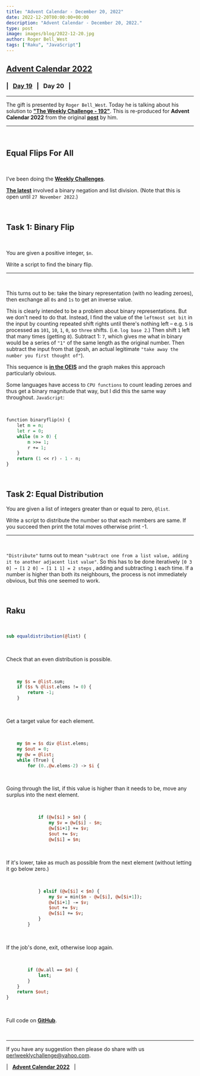 ```yaml
---
title: "Advent Calendar - December 20, 2022"
date: 2022-12-20T00:00:00+00:00
description: "Advent Calendar - December 20, 2022."
type: post
image: images/blog/2022-12-20.jpg
author: Roger Bell_West
tags: ["Raku", "JavaScript"]
---
```


## [**Advent Calendar 2022**](/blog/advent-calendar-2022)
### | &nbsp; [**Day 19**](/blog/advent-calendar-2022-12-19) &nbsp; | &nbsp; **Day 20** &nbsp; |
***

The gift is presented by `Roger Bell_West`. Today he is talking about his solution to [**"The Weekly Challenge - 192"**](/blog/perl-weekly-challenge-192). This is re-produced for **Advent Calendar 2022** from the original [**post**](https://blog.firedrake.org/archive/2022/11/The_Weekly_Challenge_192__Equal_Flips_For_All.html) by him.

***

<br>

## Equal Flips For All

<br>

I’ve been doing the [**Weekly Challenges**](http://theweeklychallenge.org).

[**The latest**](https://theweeklychallenge.org/blog/perl-weekly-challenge-192) involved a binary negation and list division. (Note that this is open until `27 November 2022`.)

<br>

## Task 1: Binary Flip

<br>

You are given a positive integer, `$n`.

Write a script to find the binary flip.

***
<br>

This turns out to be: take the binary representation (with no leading zeroes), then exchange all `0s` and `1s` to get an inverse value.

This is clearly intended to be a problem about binary representations. But we don't need to do that. Instead, I find the value of the `leftmost set bit` in the input by counting repeated shift rights until there's nothing left – e.g. `5` is processed as `101`, `10`, `1`, `0`, so `three` shifts. (i.e. `log base 2`.) Then shift `1` left that many times (getting `8`). Subtract 1: `7`, which gives me what in binary would be a series of `"1"` of the same length as the original number. Then subtract the input from that (gosh, an actual legitimate `"take away the number you first thought of"`).

This sequence is [**in the OEIS**](https://oeis.org/A035327) and the graph makes this approach particularly obvious.

Some languages have access to `CPU functions` to count leading zeroes and thus get a binary magnitude that way, but I did this the same way throughout. `JavaScript`:

<br>

```perl
function binaryflip(n) {
    let m = n;
    let r = 0;
    while (m > 0) {
        m >>= 1;
        r += 1;
    }
    return (1 << r) - 1 - n;
}
```

<br>

## Task 2: Equal Distribution

You are given a list of integers greater than or equal to zero, `@list`.

Write a script to distribute the number so that each members are same. If you succeed then print the total moves otherwise print -1.

***
<br>

`"Distribute"` turns out to mean `"subtract one from a list value, adding it to another adjacent list value"`. So this has to be done iteratively `[0 3 0] → [1 2 0] → [1 1 1] = 2 steps` , adding and subtracting `1` each time. If a number is higher than both its neighbours, the process is not immediately obvious, but this one seemed to work.

<br>

## Raku

<br>

```perl
sub equaldistribution(@list) {
```

<br>

Check that an even distribution is possible.

<br>

```perl
    my $s = @list.sum;
    if ($s % @list.elems != 0) {
        return -1;
    }
```

<br>

Get a target value for each element.

<br>

```perl
    my $m = $s div @list.elems;
    my $out = 0;
    my @w = @list;
    while (True) {
        for (0..@w.elems-2) -> $i {
```

<br>

Going through the list, if this value is higher than it needs to be, move any surplus into the next element.

<br>

```perl
            if (@w[$i] > $m) {
                my $v = @w[$i] - $m;
                @w[$i+1] += $v;
                $out += $v;
                @w[$i] = $m;
```

<br>

If it's lower, take as much as possible from the next element (without letting it go below zero.)

<br>

```perl
            } elsif (@w[$i] < $m) {
                my $v = min($m - @w[$i], @w[$i+1]);
                @w[$i+1] -= $v;
                $out += $v;
                @w[$i] += $v;
            }
        }
```

<br>

If the job's done, exit, otherwise loop again.

<br>

```perl
        if (@w.all == $m) {
            last;
        }
    }
    return $out;
}
```

<br>

Full code on [**GitHub**](https://github.com/manwar/perlweeklychallenge-club/tree/master/challenge-192/roger-bell-west).

<br>

***

If you have any suggestion then please do share with us <perlweeklychallenge@yahoo.com>.

| &nbsp; [**Advent Calendar 2022**](/blog/advent-calendar-2022) &nbsp; |
